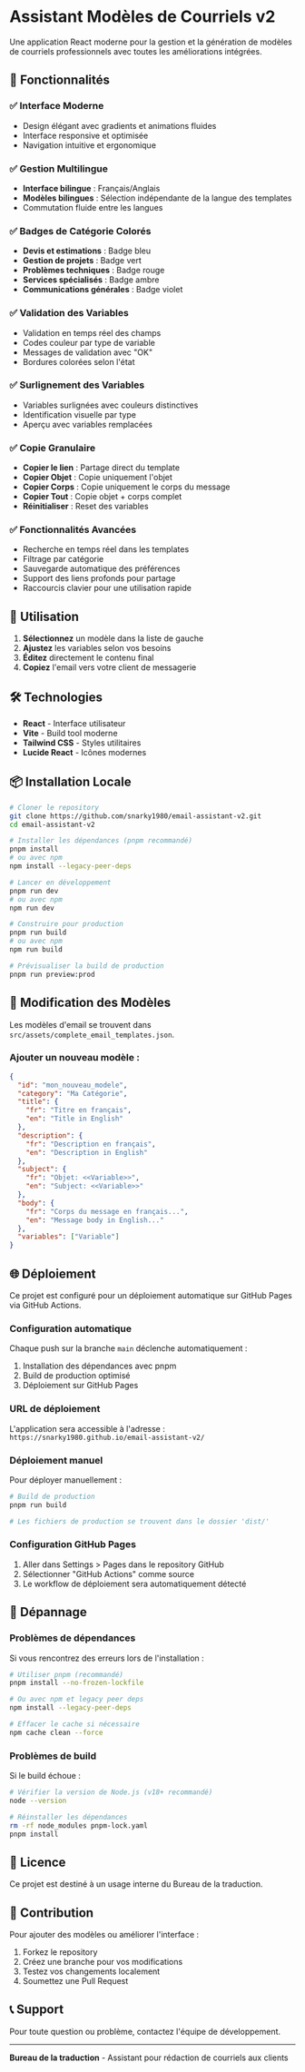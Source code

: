 # Assistant Modèles de Courriels v2

Une application React moderne pour la gestion et la génération de modèles de courriels professionnels avec toutes les améliorations intégrées.

## 🎯 Fonctionnalités

### ✅ Interface Moderne
- Design élégant avec gradients et animations fluides
- Interface responsive et optimisée
- Navigation intuitive et ergonomique

### ✅ Gestion Multilingue
- **Interface bilingue** : Français/Anglais
- **Modèles bilingues** : Sélection indépendante de la langue des templates
- Commutation fluide entre les langues

### ✅ Badges de Catégorie Colorés
- **Devis et estimations** : Badge bleu
- **Gestion de projets** : Badge vert
- **Problèmes techniques** : Badge rouge
- **Services spécialisés** : Badge ambre
- **Communications générales** : Badge violet

### ✅ Validation des Variables
- Validation en temps réel des champs
- Codes couleur par type de variable
- Messages de validation avec "OK"
- Bordures colorées selon l'état

### ✅ Surlignement des Variables
- Variables surlignées avec couleurs distinctives
- Identification visuelle par type
- Aperçu avec variables remplacées

### ✅ Copie Granulaire
- **Copier le lien** : Partage direct du template
- **Copier Objet** : Copie uniquement l'objet
- **Copier Corps** : Copie uniquement le corps du message
- **Copier Tout** : Copie objet + corps complet
- **Réinitialiser** : Reset des variables

### ✅ Fonctionnalités Avancées
- Recherche en temps réel dans les templates
- Filtrage par catégorie
- Sauvegarde automatique des préférences
- Support des liens profonds pour partage
- Raccourcis clavier pour une utilisation rapide

## 🚀 Utilisation

1. **Sélectionnez** un modèle dans la liste de gauche
2. **Ajustez** les variables selon vos besoins
3. **Éditez** directement le contenu final
4. **Copiez** l'email vers votre client de messagerie

## 🛠️ Technologies

- **React** - Interface utilisateur
- **Vite** - Build tool moderne
- **Tailwind CSS** - Styles utilitaires
- **Lucide React** - Icônes modernes

## 📦 Installation Locale

```bash
# Cloner le repository
git clone https://github.com/snarky1980/email-assistant-v2.git
cd email-assistant-v2

# Installer les dépendances (pnpm recommandé)
pnpm install
# ou avec npm
npm install --legacy-peer-deps

# Lancer en développement
pnpm run dev
# ou avec npm
npm run dev

# Construire pour production
pnpm run build
# ou avec npm
npm run build

# Prévisualiser la build de production
pnpm run preview:prod
```

## 🔧 Modification des Modèles

Les modèles d'email se trouvent dans `src/assets/complete_email_templates.json`.

### Ajouter un nouveau modèle :

```json
{
  "id": "mon_nouveau_modele",
  "category": "Ma Catégorie",
  "title": {
    "fr": "Titre en français",
    "en": "Title in English"
  },
  "description": {
    "fr": "Description en français",
    "en": "Description in English"
  },
  "subject": {
    "fr": "Objet: <<Variable>>",
    "en": "Subject: <<Variable>>"
  },
  "body": {
    "fr": "Corps du message en français...",
    "en": "Message body in English..."
  },
  "variables": ["Variable"]
}
```

## 🌐 Déploiement

Ce projet est configuré pour un déploiement automatique sur GitHub Pages via GitHub Actions.

### Configuration automatique
Chaque push sur la branche `main` déclenche automatiquement :
1. Installation des dépendances avec pnpm
2. Build de production optimisé
3. Déploiement sur GitHub Pages

### URL de déploiement
L'application sera accessible à l'adresse :
`https://snarky1980.github.io/email-assistant-v2/`

### Déploiement manuel
Pour déployer manuellement :
```bash
# Build de production
pnpm run build

# Les fichiers de production se trouvent dans le dossier 'dist/'
```

### Configuration GitHub Pages
1. Aller dans Settings > Pages dans le repository GitHub
2. Sélectionner "GitHub Actions" comme source
3. Le workflow de déploiement sera automatiquement détecté

## 🔧 Dépannage

### Problèmes de dépendances
Si vous rencontrez des erreurs lors de l'installation :
```bash
# Utiliser pnpm (recommandé)
pnpm install --no-frozen-lockfile

# Ou avec npm et legacy peer deps
npm install --legacy-peer-deps

# Effacer le cache si nécessaire
npm cache clean --force
```

### Problèmes de build
Si le build échoue :
```bash
# Vérifier la version de Node.js (v18+ recommandé)
node --version

# Réinstaller les dépendances
rm -rf node_modules pnpm-lock.yaml
pnpm install
```

## 📝 Licence

Ce projet est destiné à un usage interne du Bureau de la traduction.

## 🤝 Contribution

Pour ajouter des modèles ou améliorer l'interface :
1. Forkez le repository
2. Créez une branche pour vos modifications
3. Testez vos changements localement
4. Soumettez une Pull Request

## 📞 Support

Pour toute question ou problème, contactez l'équipe de développement.

---

**Bureau de la traduction** - Assistant pour rédaction de courriels aux clients

